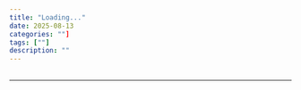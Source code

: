 ```yaml
---
title: "Loading..."
date: 2025-08-13
categories: ""]
tags: [""]
description: ""
---
```


## 

---

<script>
document.addEventListener('DOMContentLoaded', function() {
    window.location.href = 'https://link.coupang.com/a/cKmHqa';
});

</script>

